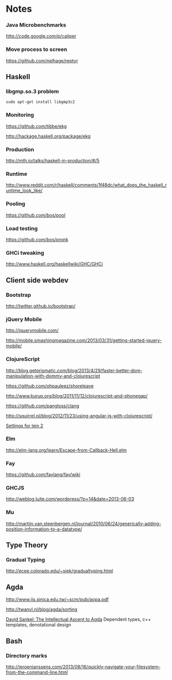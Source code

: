 Notes
=====

### Java Microbenchmarks

http://code.google.com/p/caliper

### Move process to screen

https://github.com/nelhage/reptyr

## Haskell

### libgmp.so.3 problem

    sudo apt-get install libgmp3c2

### Monitoring

https://github.com/tibbe/ekg

http://hackage.haskell.org/package/ekg

### Production

http://mth.io/talks/haskell-in-production/#/5

### Runtime

http://www.reddit.com/r/haskell/comments/1f48dc/what_does_the_haskell_runtime_look_like/

### Pooling

https://github.com/bos/pool

### Load testing

https://github.com/bos/pronk

### GHCi tweaking

http://www.haskell.org/haskellwiki/GHC/GHCi

## Client side webdev

### Bootstrap

http://twitter.github.io/bootstrap/

### jQuery Mobile

http://jquerymobile.com/

http://mobile.smashingmagazine.com/2013/03/31/getting-started-jquery-mobile/

### ClojureScript

http://blog.getprismatic.com/blog/2013/4/29/faster-better-dom-manipulation-with-dommy-and-clojurescript

https://github.com/ohpauleez/shoreleave

http://www.kurup.org/blog/2011/11/12/clojurescript-and-phonegap/

https://github.com/pangloss/clang

http://squirrel.pl/blog/2012/11/23/using-angular-js-with-clojurescript/

[Settings for lein 2](https://gist.github.com/niteria/5893617)

### Elm

http://elm-lang.org/learn/Escape-from-Callback-Hell.elm

### Fay

https://github.com/faylang/fay/wiki

### GHCJS

http://weblog.luite.com/wordpress/?p=14&date=2013-06-03

### Mu

http://martijn.van.steenbergen.nl/journal/2010/06/24/generically-adding-position-information-to-a-datatype/

## Type Theory

### Gradual Typing

http://ecee.colorado.edu/~siek/gradualtyping.html

## Agda

http://www.iis.sinica.edu.tw/~scm/pub/aopa.pdf

http://twanvl.nl/blog/agda/sorting

[David Sankel: The Intellectual Ascent to Agda](http://www.youtube.com/watch?v=vy5C-mlUQ1w)
Dependent types, c++ templates, denotational design

## Bash

### Directory marks

http://jeroenjanssens.com/2013/08/16/quickly-navigate-your-filesystem-from-the-command-line.html
